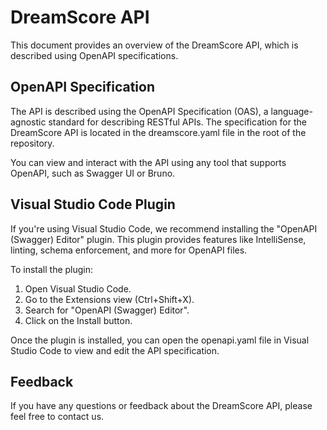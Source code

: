 # DreamScore API
This document provides an overview of the DreamScore API, which is described using OpenAPI specifications.

## OpenAPI Specification
The API is described using the OpenAPI Specification (OAS), a language-agnostic standard for describing RESTful APIs. The specification for the DreamScore API is located in the dreamscore.yaml file in the root of the repository.

You can view and interact with the API using any tool that supports OpenAPI, such as Swagger UI or Bruno.

## Visual Studio Code Plugin
If you're using Visual Studio Code, we recommend installing the "OpenAPI (Swagger) Editor" plugin. This plugin provides features like IntelliSense, linting, schema enforcement, and more for OpenAPI files.

To install the plugin:

1. Open Visual Studio Code.
2. Go to the Extensions view (Ctrl+Shift+X).
3. Search for "OpenAPI (Swagger) Editor".
4. Click on the Install button.

Once the plugin is installed, you can open the openapi.yaml file in Visual Studio Code to view and edit the API specification.

## Feedback
If you have any questions or feedback about the DreamScore API, please feel free to contact us.